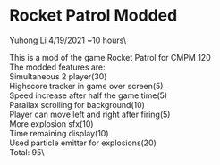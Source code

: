 # Rocket Patrol Modded
Yuhong Li 4/19/2021 ~10 hours\

This is a mod of the game Rocket Patrol for CMPM 120\
The modded features are:\
Simultaneous 2 player(30)\
Highscore tracker in game over screen(5)\
Speed increase after half the game time(5)\
Parallax scrolling for background(10)\
Player can move left and right after firing(5)\
More explosion sfx(10)\
Time remaining display(10)\
Used particle emitter for explosions(20)\
Total: 95\


